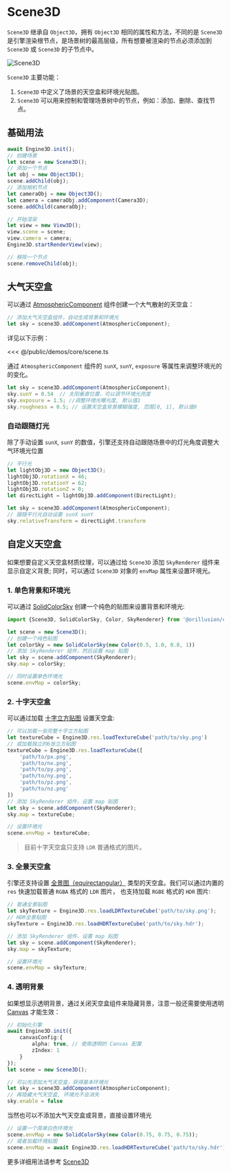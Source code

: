 # Scene3D

`Scene3D` 继承自 `Object3D`，拥有 `Object3D` 相同的属性和方法，不同的是 `Scene3D` 是引擎渲染根节点，是场景树的最高层级，所有想要被渲染的节点必须添加到 `Scene3D` 或 `Scene3D` 的子节点中。  

![Scene3D](/images/Scene3D.svg)  

`Scene3D` 主要功能：
1. `Scene3D` 中定义了场景的天空盒和环境光贴图。
2. `Scene3D` 可以用来控制和管理场景树中的节点，例如：添加、删除、查找节点。


## 基础用法
```ts
await Engine3D.init();
// 创建场景
let scene = new Scene3D();
// 添加一个节点
let obj = new Object3D();
scene.addChild(obj);
// 添加相机节点
let cameraObj = new Object3D();
let camera = cameraObj.addComponent(Camera3D);
scene.addChild(cameraObj);

// 开始渲染
let view = new View3D();
view.scene = scene;
view.camera = camera;
Engine3D.startRenderView(view);

// 移除一个节点
scene.removeChild(obj);
```

## 大气天空盒
可以通过 [AtmosphericComponent](/api/classes/AtmosphericComponent.md) 组件创建一个大气散射的天空盒：
```ts
// 添加大气天空盒组件，自动生成背景和环境光
let sky = scene3D.addComponent(AtmosphericComponent);
```
详见以下示例：
<Demo src="/demos/core/scene.ts"></Demo>

<<< @/public/demos/core/scene.ts

通过 `AtmosphericComponent` 组件的 `sunX`, `sunY`, `exposure` 等属性来调整环境光的的变化。

```ts
let sky = scene3D.addComponent(AtmosphericComponent);
sky.sunY = 0.54  // 太阳垂直位置，可以调节环境光亮度
sky.exposure = 1.5; //调整环境光曝光度, 默认值1
sky.roughness = 0.5; // 设置天空盒背景模糊强度, 范围[0, 1], 默认值0
```

### 自动跟随灯光
除了手动设置 `sunX`, `sunY` 的数值，引擎还支持自动跟随场景中的灯光角度调整大气环境光位置

```ts
// 平行光
let lightObj3D = new Object3D();
lightObj3D.rotationX = 46;
lightObj3D.rotationY = 62;
lightObj3D.rotationZ = 0;
let directLight = lightObj3D.addComponent(DirectLight);

let sky = scene3D.addComponent(AtmosphericComponent);
// 跟随平行光自动设置 sunX sunY
sky.relativeTransform = directLight.transform
```


## 自定义天空盒
如果想要自定义天空盒材质纹理，可以通过给 `Scene3D` 添加 `SkyRenderer` 组件来显示自定义背景; 同时，可以通过 `Scene3D` 对象的 `envMap` 属性来设置环境光。

### 1. 单色背景和环境光
可以通过 [SolidColorSky](/api/classes/SolidColorSky) 创建一个纯色的贴图来设置背景和环境光:
```ts
import {Scene3D, SolidColorSky, Color, SkyRenderer} from '@orillusion/core';

let scene = new Scene3D();
// 创建一个纯色贴图
let colorSky = new SolidColorSky(new Color(0.5, 1.0, 0.8, 1))
// 添加 SkyRenderer 组件，然后设置 map 贴图
let sky = scene.addComponent(SkyRenderer);
sky.map = colorSky;

// 同时设置单色环境光
scene.envMap = colorSky;
```

### 2. 十字天空盒
可以通过加载 [十字立方贴图](/guide/graphics/texture#十字立方贴图) 设置天空盒:
```ts
// 可以加载一张完整十字立方贴图
let textureCube = Engine3D.res.loadTextureCube('path/to/sky.png')
// 或加载独立的6张立方贴图
textureCube = Engine3D.res.loadTextureCube([
    'path/to/px.png',
    'path/to/nx.png',
    'path/to/py.png',
    'path/to/ny.png',
    'path/to/pz.png',
    'path/to/nz.png'
])
// 添加 SkyRenderer 组件，设置 map 贴图
let sky = scene.addComponent(SkyRenderer);
sky.map = textureCube;

// 设置环境光
scene.envMap = textureCube;
```
> 目前十字天空盒只支持 `LDR` 普通格式的图片。

### 3. 全景天空盒
引擎还支持设置 [全景图（equirectangular）](https://en.wikipedia.org/wiki/Equirectangular_projection) 类型的天空盒。我们可以通过内置的 `res` 快速加载普通 `RGBA` 格式的 `LDR` 图片， 也支持加载 `RGBE` 格式的 `HDR` 图片:
```ts
// 普通全景贴图
let skyTexture = Engine3D.res.loadLDRTextureCube('path/to/sky.png');
// HDR全景贴图
skyTexture = Engine3D.res.loadHDRTextureCube('path/to/sky.hdr');

// 添加 SkyRenderer 组件，设置 map 贴图
let sky = scene.addComponent(SkyRenderer);
sky.map = skyTexture;

// 设置环境光
scene.envMap = skyTexture;
```

### 4. 透明背景
如果想显示透明背景，通过关闭天空盒组件来隐藏背景，注意一般还需要使用透明 [Canvas](/guide/core/engine#配置-canvas) 才能生效：

```ts
// 初始化引擎
await Engine3D.init({
    canvasConfig:{
        alpha: true, // 使用透明的 Canvas 配置
        zIndex: 1
    }
});
let scene = new Scene3D();

// 可以先添加大气天空盒，获得基本环境光
let sky = scene3D.addComponent(AtmosphericComponent);
// 再隐藏大气天空盒, 环境光不会消失
sky.enable = false
```
当然也可以不添加大气天空盒或背景，直接设置环境光
```ts
// 设置一个简单白色环境光
scene.envMap = new SolidColorSky(new Color(0.75, 0.75, 0.75));
// 或者加载环境贴图
scene.envMap = await Engine3D.res.loadHDRTextureCube('path/to/sky.hdr');
```

更多详细用法请参考 [Scene3D](/api/classes/Scene3D)